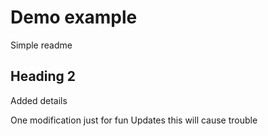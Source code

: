 # Demo example

Simple readme

## Heading 2

Added details

One modification just for fun
Updates this will cause trouble
